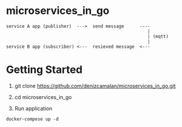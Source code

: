 # microservices_in_go

```
service A app (publisher)  --->  send message      ----
                                                      | 
                                                      | (mqtt)
                                                      | 
service B app (subscriber) <---  resieved message  <---
```

# Getting Started

1. git clone https://github.com/denizcamalan/microservices_in_go.git

2. cd microservices_in_go

3. Run application
```
docker-compese up -d
```
